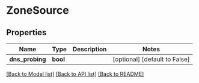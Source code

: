 # ZoneSource

## Properties
Name | Type | Description | Notes
------------ | ------------- | ------------- | -------------
**dns_probing** | **bool** |  | [optional] [default to False]

[[Back to Model list]](../README.md#documentation-for-models) [[Back to API list]](../README.md#documentation-for-api-endpoints) [[Back to README]](../README.md)


